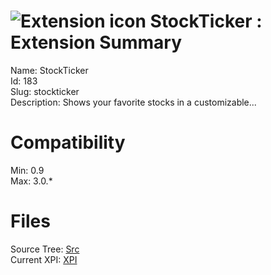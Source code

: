 # ![Extension icon](https://addons.thunderbird.net/static/img/addon-icons/default-64.png) StockTicker : Extension Summary

Name: StockTicker  
Id: 183  
Slug: stockticker  
Description: Shows your favorite stocks in a customizable...
  

# Compatibility
Min: 0.9  
Max: 3.0.*  

# Files

Source Tree: [Src](C:/Dev/Thunderbird/ThunderKdB/xall/xOther/183-stockticker/src)  
Current XPI: [XPI](C:/Dev/Thunderbird/ThunderKdB/xall/xOther/183-stockticker/xpi)  



